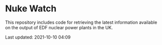 # Nuke Watch

This repository includes code for retrieving the latest information available on the output of EDF nuclear power plants in the UK.

Last updated: 2021-10-10 04:09